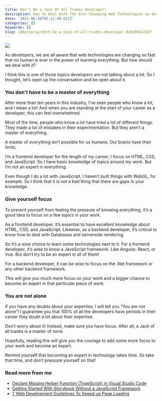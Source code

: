 ```yaml
---
title: Don’t Be a Jack Of All Trades Developer!
description: How To Deal With The Ever-Changing Web Technologies as Developer
date: '2021-06-28T05:12:40.617Z'
categories: []
keywords: []
slug: /@byrayray/dont-be-a-jack-of-all-trades-developer-9e6104633167
---
```


![](/images/0__zgQh4zkECPW1kWp5.jpg)

As developers, we are all aware that web technologies are changing so fast that no human is ever in the power of learning everything. But how should we deal with it?

I think this is one of those topics developers are not talking about a lot. So I thought, let’s open up the conversation and be open about it.

### You don’t have to be a master of everything

After more than ten years in this industry, I’ve seen people who know a lot, and I mean a lot! And when you are standing at the start of your career as a developer, this can feel overwhelmed.

Most of the time, people who know a lot have tried a lot of different things. They made a lot of mistakes in their experimentation. But they aren’t a master of everything.

A master of everything isn’t possible for us humans. Our brains have their limits.

I’m a frontend developer for the length of my career; I focus on HTML, CSS, and JavaScript. So I have basic knowledge of topics around my work. But I’m not an expert in everything.

Even though I do a lot with JavaScript, I haven’t built things with WebGL, for example. So I think that it is not a bad thing that there are gaps in your knowledge.

### Give yourself focus

To prevent yourself from feeling the pressure of knowing everything, it’s a good idea to focus on a few topics in your work.

As a frontend developer, it’s essential to have excellent knowledge about HTML, CSS, and JavaScript. Likewise, as a backend developer, it’s critical to know how to deal with Databases and serverside rendering.

So it’s a wise choice to learn some technologies next to it. For a frontend developer, it’s wise to know a JavaScript framework. Like Angular, React, or Vue. But don’t try to be an expert in all of them!

For a backend developer, it can be wise to focus on the .Net framework or any other backend framework.

This will give you much more focus on your work and a bigger chance to become an expert in that particular piece of work.

### You are not alone

If you have any doubts about your expertise, I will tell you “You are not alone”! I guarantee you that 100% of all the developers have periods in their career they doubt a lot about their expertise.

Don’t worry about it! Instead, make sure you have focus. After all, a Jack of all trades is a master of none.

Hopefully, reading this will give you the courage to add some more focus to your work and become an expert.

Remind yourself that becoming an expert in technology takes time. So take that time, and don’t pressure yourself on that!

### Read more from me

*   [Declare Missing Helper Function (TypeScript) in Visual Studio Code](/dev-together/declare-missing-helper-function-typescript-in-visual-studio-code-c058ea72de8d)
*   [Getting Started With Storybook Without a JavaScript Framework](https://betterprogramming.pub/getting-started-with-storybook-without-a-javascript-framework-c2968d3f3d9f)
*   [7 Web Development Guidelines To Speed up Page Loading](https://betterprogramming.pub/7-web-development-guidelines-to-speed-up-page-loading-e8f0e13a53b)